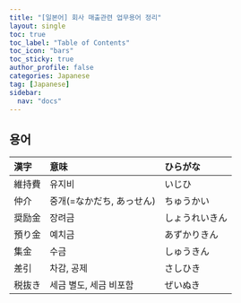 ```yaml
---
title: "[일본어] 회사 매출관련 업무용어 정리"
layout: single
toc: true
toc_label: "Table of Contents"
toc_icon: "bars"
toc_sticky: true
author_profile: false
categories: Japanese
tag: [Japanese]
sidebar:
  nav: "docs"
---
```


## 용어

| 漢字   | 意味                      | ひらがな       |
| :----- | :------------------------ | :------------- |
| 維持費 | 유지비                    | いじひ         |
| 仲介   | 중개(=なかだち, あっせん) | ちゅうかい     |
| 奨励金 | 장려금                    | しょうれいきん |
| 預り金 | 예치금                    | あずかりきん   |
| 集金   | 수금                      | しゅうきん     |
| 差引   | 차감, 공제                | さしひき       |
| 税抜き | 세금 별도, 세금 비포함    | ぜいぬき       |